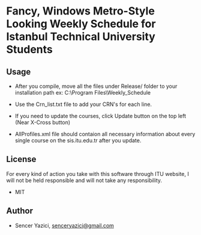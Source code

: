 # Fancy, Windows Metro-Style Looking Weekly Schedule for Istanbul Technical University Students

## Usage

- After you compile, move all the files under Release/ folder to your installation path ex: C:\Program Files\Weekly_Schedule

- Use the Crn_list.txt file to add your CRN's for each line.

- If you need to update the courses, click Update button on the top left (Near X-Cross button)

- AllProfiles.xml file should contaion all necessary information about every single course on the sis.itu.edu.tr after you update.


## License

For every kind of action you take with this software through ITU website, I will not be held responsible and will not take any responsibility.

- MIT


## Author 

- Sencer Yazici, [senceryazici@gmail.com](mailto:senceryazici@gmail.com)

